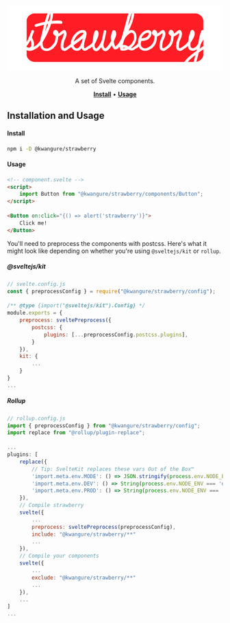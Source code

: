 <p align="center">
    <a href="#"><img src="./assets/strawberry_logo.png" height="150px" /></a>
</p>

<p align="center">
    A set of Svelte components.<br/>
</p>

<p align="center">
    <a href="#install"><strong>Install</strong></a> •
    <a href="#usage"><strong>Usage</strong></a>
</p>

## Installation and Usage
#### Install
```bash
npm i -D @kwangure/strawberry
```

#### Usage
```html
<!-- component.svelte -->
<script>
    import Button from "@kwangure/strawberry/components/Button";
</script>

<Button on:click="{() => alert('strawberry')}">
    Click me!
</Button>
```
You'll need to preprocess the components with postcss. Here's what it might look like depending on whether
you're using `@sveltejs/kit` or `rollup`.
##### @sveltejs/kit
```javascript
// svelte.config.js
const { preprocessConfig } = require("@kwangure/strawberry/config");

/** @type {import("@sveltejs/kit").Config} */
module.exports = {
    preprocess: sveltePreprocess({
        postcss: {
            plugins: [...preprocessConfig.postcss.plugins],
        }
    }),
    kit: {
        ...
    }
}
...
```
##### Rollup
```javascript
// rollup.config.js
import { preprocessConfig } from "@kwangure/strawberry/config";
import replace from "@rollup/plugin-replace";

...
plugins: [
    replace({
        // Tip: SvelteKit replaces these vars Out of the Box™
        'import.meta.env.MODE': () => JSON.stringify(process.env.NODE_ENV),
        'import.meta.env.DEV': () => String(process.env.NODE_ENV === 'development'),
        'import.meta.env.PROD': () => String(process.env.NODE_ENV === 'production'),
    }),
    // Compile strawberry
    svelte({
        ...
        preprocess: sveltePreprocess(preprocessConfig),
        include: "@kwangure/strawberry/**"
        ...
    }),
    // Compile your components
    svelte({
        ...
        exclude: "@kwangure/strawberry/**"
        ...
    }),
    ...
]
...
```